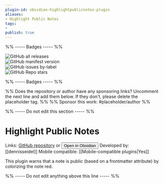 ```yaml
---
plugin-id: obsidian-highlightpublicnotes-plugin
aliases:
- Highlight Public Notes
tags: 
- 
publish: true
---
```


%% ----- Badges ----- %%

![GitHub all releases](https://img.shields.io/github/downloads/dennisseidel/highlightpublicnotes-obsidian-plugin/total?color=573E7A&logo=github&style=for-the-badge)   
![GitHub manifest version](https://img.shields.io/github/manifest-json/v/dennisseidel/highlightpublicnotes-obsidian-plugin?color=573E7A&logo=github&style=for-the-badge)   
![GitHub issues by-label](https://img.shields.io/github/issues/dennisseidel/highlightpublicnotes-obsidian-plugin/help%20wanted?color=573E7A&logo=github&style=for-the-badge)   
![GitHub Repo stars](https://img.shields.io/github/stars/dennisseidel/highlightpublicnotes-obsidian-plugin?color=573E7A&logo=github&style=for-the-badge)

%% ----- Badges ----- %%

%% Does the repository or author have any sponsoring links? Uncomment the next line and add them below. If they don't, please delete the placeholder tag. %%
%% Sponsor this work: #placeholder/author %%

%% ----- Do not edit this section ----- %%

# Highlight Public Notes

Links: [GitHub repository](https://github.com/dennisseidel/highlightpublicnotes-obsidian-plugin) or [<button id=HH>Open in Obsidian</button>](obsidian://goto-plugin?id=obsidian-highlightpublicnotes-plugin)
Developed by: [[dennisseidel]]
Mobile compatible: [[Mobile-compatible plugins|Yes]]

This plugin warns that a note is public (based on a frontmatter attribute) by colorizing the note red.

%% ----- Do not edit anything above this line ----- %% 
